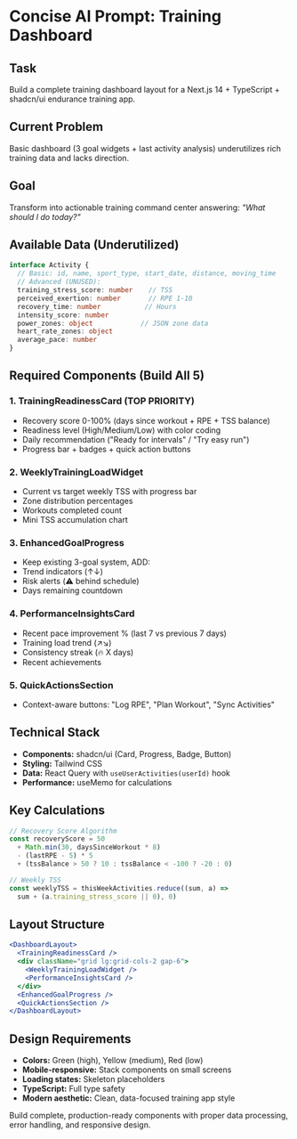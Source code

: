# Concise AI Prompt: Training Dashboard

## Task
Build a complete training dashboard layout for a Next.js 14 + TypeScript + shadcn/ui endurance training app.

## Current Problem
Basic dashboard (3 goal widgets + last activity analysis) underutilizes rich training data and lacks direction.

## Goal
Transform into actionable training command center answering: *"What should I do today?"*

## Available Data (Underutilized)
```typescript
interface Activity {
  // Basic: id, name, sport_type, start_date, distance, moving_time
  // Advanced (UNUSED): 
  training_stress_score: number    // TSS
  perceived_exertion: number       // RPE 1-10  
  recovery_time: number           // Hours
  intensity_score: number
  power_zones: object            // JSON zone data
  heart_rate_zones: object
  average_pace: number
}
```

## Required Components (Build All 5)

### 1. TrainingReadinessCard (TOP PRIORITY)
- Recovery score 0-100% (days since workout + RPE + TSS balance)
- Readiness level (High/Medium/Low) with color coding
- Daily recommendation ("Ready for intervals" / "Try easy run")
- Progress bar + badges + quick action buttons

### 2. WeeklyTrainingLoadWidget  
- Current vs target weekly TSS with progress bar
- Zone distribution percentages 
- Workouts completed count
- Mini TSS accumulation chart

### 3. EnhancedGoalProgress
- Keep existing 3-goal system, ADD:
- Trend indicators (↑↓)
- Risk alerts (⚠️ behind schedule)
- Days remaining countdown

### 4. PerformanceInsightsCard
- Recent pace improvement % (last 7 vs previous 7 days)
- Training load trend (↗️↘️)
- Consistency streak (🔥 X days)
- Recent achievements

### 5. QuickActionsSection
- Context-aware buttons: "Log RPE", "Plan Workout", "Sync Activities"

## Technical Stack
- **Components:** shadcn/ui (Card, Progress, Badge, Button)
- **Styling:** Tailwind CSS
- **Data:** React Query with `useUserActivities(userId)` hook
- **Performance:** useMemo for calculations

## Key Calculations
```typescript
// Recovery Score Algorithm
const recoveryScore = 50 
  + Math.min(30, daysSinceWorkout * 8)
  - (lastRPE - 5) * 5  
  + (tssBalance > 50 ? 10 : tssBalance < -100 ? -20 : 0)

// Weekly TSS
const weeklyTSS = thisWeekActivities.reduce((sum, a) => 
  sum + (a.training_stress_score || 0), 0)
```

## Layout Structure
```jsx
<DashboardLayout>
  <TrainingReadinessCard />
  <div className="grid lg:grid-cols-2 gap-6">
    <WeeklyTrainingLoadWidget />
    <PerformanceInsightsCard />
  </div>
  <EnhancedGoalProgress />
  <QuickActionsSection />
</DashboardLayout>
```

## Design Requirements
- **Colors:** Green (high), Yellow (medium), Red (low)
- **Mobile-responsive:** Stack components on small screens
- **Loading states:** Skeleton placeholders
- **TypeScript:** Full type safety
- **Modern aesthetic:** Clean, data-focused training app style

Build complete, production-ready components with proper data processing, error handling, and responsive design. 